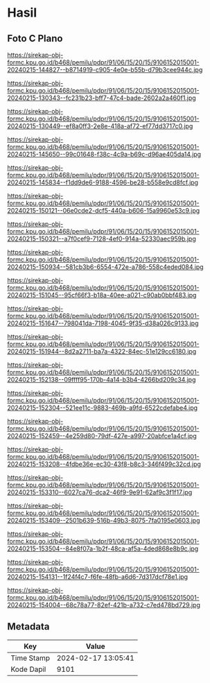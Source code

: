 # Hasil

## Foto C Plano

https://sirekap-obj-formc.kpu.go.id/b468/pemilu/pdpr/91/06/15/20/15/9106152015001-20240215-144827--b8714919-c905-4e0e-b55b-d79b3cee944c.jpg

https://sirekap-obj-formc.kpu.go.id/b468/pemilu/pdpr/91/06/15/20/15/9106152015001-20240215-130343--fc231b23-bff7-47c4-bade-2602a2a460f1.jpg

https://sirekap-obj-formc.kpu.go.id/b468/pemilu/pdpr/91/06/15/20/15/9106152015001-20240215-130449--ef8a0ff3-2e8e-418a-af72-ef77dd3717c0.jpg

https://sirekap-obj-formc.kpu.go.id/b468/pemilu/pdpr/91/06/15/20/15/9106152015001-20240215-145650--99c01648-f38c-4c9a-b69c-d96ae405da14.jpg

https://sirekap-obj-formc.kpu.go.id/b468/pemilu/pdpr/91/06/15/20/15/9106152015001-20240215-145834--f1dd9de6-9188-4596-be28-b558e9cd8fcf.jpg

https://sirekap-obj-formc.kpu.go.id/b468/pemilu/pdpr/91/06/15/20/15/9106152015001-20240215-150121--06e0cde2-dcf5-440a-b606-15a9960e53c9.jpg

https://sirekap-obj-formc.kpu.go.id/b468/pemilu/pdpr/91/06/15/20/15/9106152015001-20240215-150321--a7f0cef9-7128-4ef0-914a-52330aec959b.jpg

https://sirekap-obj-formc.kpu.go.id/b468/pemilu/pdpr/91/06/15/20/15/9106152015001-20240215-150934--581cb3b6-6554-472e-a786-558c4eded084.jpg

https://sirekap-obj-formc.kpu.go.id/b468/pemilu/pdpr/91/06/15/20/15/9106152015001-20240215-151045--95cf66f3-b18a-40ee-a021-c90ab0bbf483.jpg

https://sirekap-obj-formc.kpu.go.id/b468/pemilu/pdpr/91/06/15/20/15/9106152015001-20240215-151647--798041da-7198-4045-9f35-d38a026c9133.jpg

https://sirekap-obj-formc.kpu.go.id/b468/pemilu/pdpr/91/06/15/20/15/9106152015001-20240215-151944--8d2a2711-ba7a-4322-84ec-51e129cc6180.jpg

https://sirekap-obj-formc.kpu.go.id/b468/pemilu/pdpr/91/06/15/20/15/9106152015001-20240215-152138--09ffff95-170b-4a14-b3b4-4266bd209c34.jpg

https://sirekap-obj-formc.kpu.go.id/b468/pemilu/pdpr/91/06/15/20/15/9106152015001-20240215-152304--521ee11c-9883-469b-a9fd-6522cdefabe4.jpg

https://sirekap-obj-formc.kpu.go.id/b468/pemilu/pdpr/91/06/15/20/15/9106152015001-20240215-152459--4e259d80-79df-427e-a997-20abfce1a4cf.jpg

https://sirekap-obj-formc.kpu.go.id/b468/pemilu/pdpr/91/06/15/20/15/9106152015001-20240215-153208--4fdbe36e-ec30-43f8-b8c3-346f499c32cd.jpg

https://sirekap-obj-formc.kpu.go.id/b468/pemilu/pdpr/91/06/15/20/15/9106152015001-20240215-153310--6027ca76-dca2-46f9-9e91-62af9c3f1f17.jpg

https://sirekap-obj-formc.kpu.go.id/b468/pemilu/pdpr/91/06/15/20/15/9106152015001-20240215-153409--2501b639-516b-49b3-8075-7fa0195e0603.jpg

https://sirekap-obj-formc.kpu.go.id/b468/pemilu/pdpr/91/06/15/20/15/9106152015001-20240215-153504--84e8f07a-1b2f-48ca-af5a-4ded868e8b9c.jpg

https://sirekap-obj-formc.kpu.go.id/b468/pemilu/pdpr/91/06/15/20/15/9106152015001-20240215-154131--1f24f4c7-f6fe-48fb-a6d6-7d317dcf78e1.jpg

https://sirekap-obj-formc.kpu.go.id/b468/pemilu/pdpr/91/06/15/20/15/9106152015001-20240215-154004--68c78a77-82ef-421b-a732-c7ed478bd729.jpg


## Metadata

| Key        | Value               |
| ---------- | ------------------- |
| Time Stamp | 2024-02-17 13:05:41 |
| Kode Dapil | 9101                |



